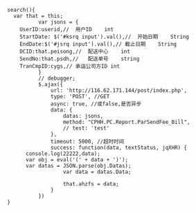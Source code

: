 
      search(){
        var that = this;
				var jsons = {
          UserID:userid,//	用户ID	int	
          StartDate: $('#ksrq input').val(),//	开始日期	String	
          EndDate:$('#jsrq input').val(),//	截止日期	String	
          DCID:that.peisong,//	配送中心	int	
          SendNo:that.psdh,//	配送单号	string	
          TranCmpID:cygs,//	承运公司方ID	int	
				}
				// debugger;
				$.ajax({
					url: 'http://116.62.171.144/post/index.php',
					type: 'POST', //GET
					async: true, //或false,是否异步
					data: {
						datas: jsons,
						method: "CPHH.PC.Report.ParSendFee_Bill",
						// test: 'test'
					},
					timeout: 5000, //超时时间
					success: function(data, textStatus, jqXHR) {
            console.log(22222,data);
            var obj = eval('(' + data + ')');
            var datas = JSON.parse(obj.Datas);
						var data = datas.Data;

						that.ahzfs = data;
					}
				})
      }